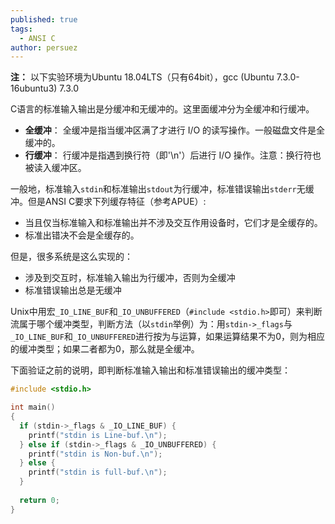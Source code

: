 ```yaml
---
published: true
tags:
  - ANSI C
author: persuez
---
```

**注：** 以下实验环境为Ubuntu 18.04LTS（只有64bit），gcc (Ubuntu 7.3.0-16ubuntu3) 7.3.0

C语言的标准输入输出是分缓冲和无缓冲的。这里面缓冲分为全缓冲和行缓冲。

- **全缓冲**： 全缓冲是指当缓冲区满了才进行 I/O 的读写操作。一般磁盘文件是全缓冲的。
- **行缓冲**： 行缓冲是指遇到换行符（即'\n'）后进行 I/O 操作。注意：换行符也被读入缓冲区。

一般地，标准输入```stdin```和标准输出```stdout```为行缓冲，标准错误输出```stderr```无缓冲。但是ANSI C要求下列缓存特征（参考APUE）:

- 当且仅当标准输入和标准输出并不涉及交互作用设备时，它们才是全缓存的。 
- 标准出错决不会是全缓存的。 

但是，很多系统是这么实现的：

- 涉及到交互时，标准输入输出为行缓冲，否则为全缓冲
- 标准错误输出总是无缓冲

Unix中用宏```_IO_LINE_BUF```和```_IO_UNBUFFERED```（```#include <stdio.h>```即可）来判断流属于哪个缓冲类型，判断方法（以```stdin```举例）为：用```stdin->_flags```与```_IO_LINE_BUF```和```_IO_UNBUFFERED```进行按为与运算，如果运算结果不为0，则为相应的缓冲类型；如果二者都为0，那么就是全缓冲。

下面验证之前的说明，即判断标准输入输出和标准错误输出的缓冲类型：

```C
#include <stdio.h>

int main()
{
  if (stdin->_flags & _IO_LINE_BUF) {
    printf("stdin is Line-buf.\n");
  } else if (stdin->_flags & _IO_UNBUFFERED) {
    printf("stdin is Non-buf.\n");
  } else {
    printf("stdin is full-buf.\n");
  }
  
  return 0;
}
```